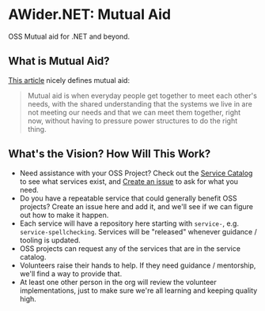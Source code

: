 # AWider.NET: Mutual Aid

OSS Mutual aid for .NET and beyond.

## What is Mutual Aid?

[This article](https://ssw.uga.edu/news/article/what-is-mutual-aid-by-joel-izlar/) nicely defines mutual aid:

> Mutual aid is when everyday people get together to meet each other's needs, with the shared understanding that the systems we live in are not meeting our needs and that we can meet them together, right now, without having to pressure power structures to do the right thing.

## What's the Vision? How Will This Work?

* Need assistance with your OSS Project? Check out the [Service Catalog](ServiceCatalog.md) to see what services exist, and [Create an issue](https://github.com/AWiderDotNET/mutual-aid/issues/new/choose) to ask for what you need.
* Do you have a repeatable service that could generally benefit OSS projects? Create an issue here and add it, and we'll see if we can figure out how to make it happen.
* Each service will have a repository here starting with `service-`, e.g. `service-spellchecking`. Services will be "released" whenever guidance / tooling is updated.
* OSS projects can request any of the services that are in the service catalog.
* Volunteers raise their hands to help. If they need guidance / mentorship, we'll find a way to provide that.
* At least one other person in the org will review the volunteer implementations, just to make sure we're all learning and keeping quality high.
